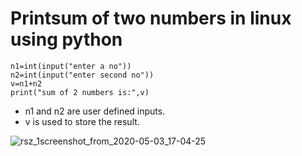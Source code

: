 # Printsum of two numbers in linux using python

```
n1=int(input("enter a no"))
n2=int(input("enter second no"))
v=n1+n2
print("sum of 2 numbers is:",v)

```

* n1 and n2 are user defined inputs.
* v is used to store the result.

![rsz_1screenshot_from_2020-05-03_17-04-25](https://user-images.githubusercontent.com/64689497/80913566-29c0c780-8d63-11ea-99e4-21b9d6ddc550.png)
